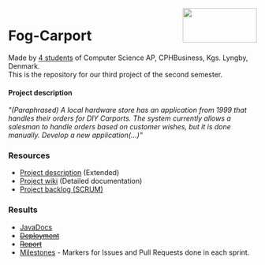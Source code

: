 <img align="right" width="150" height="70" src="https://i2.wp.com/www.kuponkarma.dk/wp-content/uploads/2018/06/Johannesfog-logo.png?fit=260%2C129&ssl=1">  

# Fog-Carport

Made by [4 students](https://github.com/HrBjarup/Fog-Carport/graphs/contributors) of Computer Science AP, CPHBusiness, Kgs. Lyngby, Denmark.  
This is the repository for our third project of the second semester.  

#### Project description  
*"(Paraphrased) A local hardware store has an application from 1999 that handles their orders for DIY Carports. The system currently allows a salesman to handle orders based on customer wishes, but it is done manually. Develop a new application(...)"*

### Resources
+ [Project description](https://datsoftlyngby.github.io/dat2sem2019Spring/Modul4/Fog/) (Extended)  
+ [Project wiki](https://github.com/HrBjarup/Fog-Carport/wiki) (Detailed documentation)  
+ [Project backlog (SCRUM)](https://tree.taiga.io/project/maltemagnussen-fog/)  


### Results
+ [JavaDocs](https://hrbjarup.github.io/Fog-Carport/)
+ ~~[Deployment]()~~
+ ~~[Report]()~~
+ [Milestones](https://github.com/HrBjarup/Fog-Carport/milestones) - Markers for Issues and Pull Requests done in each sprint.
